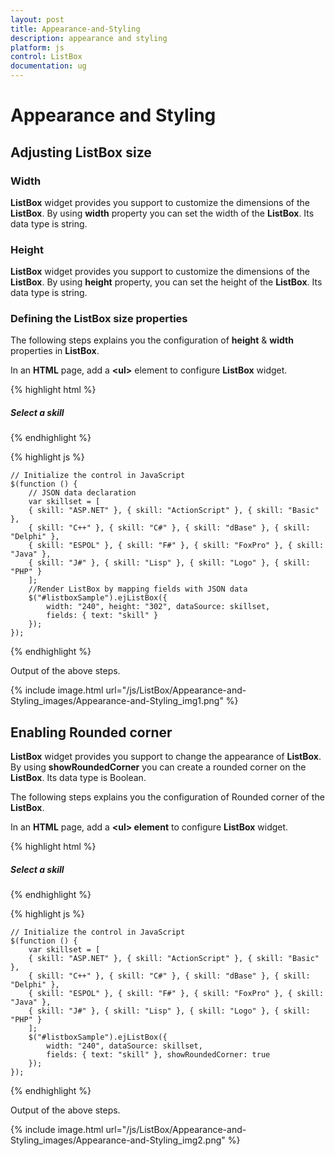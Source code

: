 ```yaml
---
layout: post
title: Appearance-and-Styling
description: appearance and styling
platform: js
control: ListBox
documentation: ug
---
```


# Appearance and Styling

## Adjusting ListBox size

### Width

**ListBox** widget provides you support to customize the dimensions of the **ListBox**. By using **width** property you can set the width of the **ListBox**. Its data type is string.

### Height

**ListBox** widget provides you support to customize the dimensions of the **ListBox**. By using **height** property, you can set the height of the **ListBox**. Its data type is string.

### Defining the ListBox size properties

The following steps explains you the configuration of **height** & **width** properties in **ListBox**.

In an **HTML** page, add a **&lt;ul&gt;** element to configure **ListBox** widget.

{% highlight html %}

<div id="control">
    <h5 class="ctrllabel">Select a skill</h5>
    <ul id="listboxSample"></ul>
</div>

{% endhighlight %}

{% highlight js %}

	// Initialize the control in JavaScript 
    $(function () {
        // JSON data declaration
        var skillset = [
        { skill: "ASP.NET" }, { skill: "ActionScript" }, { skill: "Basic" },
        { skill: "C++" }, { skill: "C#" }, { skill: "dBase" }, { skill: "Delphi" },
        { skill: "ESPOL" }, { skill: "F#" }, { skill: "FoxPro" }, { skill: "Java" },
        { skill: "J#" }, { skill: "Lisp" }, { skill: "Logo" }, { skill: "PHP" }
        ];
        //Render ListBox by mapping fields with JSON data
        $("#listboxSample").ejListBox({
            width: "240", height: "302", dataSource: skillset,
            fields: { text: "skill" }
        });
    });

{% endhighlight %}

Output of the above steps.

{% include image.html url="/js/ListBox/Appearance-and-Styling_images/Appearance-and-Styling_img1.png" %}

## Enabling Rounded corner

**ListBox** widget provides you support to change the appearance of **ListBox**. By using **showRoundedCorner** you can create a rounded corner on the **ListBox**. Its data type is Boolean.

The following steps explains you the configuration of Rounded corner of the **ListBox**.

In an **HTML** page, add a **&lt;ul&gt; element** to configure **ListBox** widget.

{% highlight html %}

<div id="control">
    <h5 class="ctrllabel">Select a skill</h5>
    <ul id="listboxSample"></ul>
</div>

{% endhighlight %}

{% highlight js %}

    // Initialize the control in JavaScript
    $(function () {
        var skillset = [
        { skill: "ASP.NET" }, { skill: "ActionScript" }, { skill: "Basic" },
        { skill: "C++" }, { skill: "C#" }, { skill: "dBase" }, { skill: "Delphi" },
        { skill: "ESPOL" }, { skill: "F#" }, { skill: "FoxPro" }, { skill: "Java" },
        { skill: "J#" }, { skill: "Lisp" }, { skill: "Logo" }, { skill: "PHP" }
        ];
        $("#listboxSample").ejListBox({
            width: "240", dataSource: skillset,
            fields: { text: "skill" }, showRoundedCorner: true
        });
    });

{% endhighlight %}

Output of the above steps.

{% include image.html url="/js/ListBox/Appearance-and-Styling_images/Appearance-and-Styling_img2.png" %}

